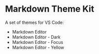 # Markdown Theme Kit

A set of themes for VS Code:
* Markdown Editor
* Markdown Editor - Dark
* Markdown Editor - Focus
* Markdown Editor - Yellow

